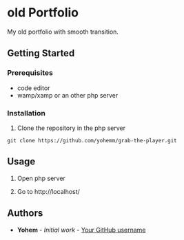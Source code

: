 # old Portfolio
My old portfolio with smooth transition.

## Getting Started

### Prerequisites
- code editor
- wamp/xamp or an other php server

### Installation

1. Clone the repository in the php server
```git
git clone https://github.com/yohemm/grab-the-player.git
```

## Usage

1. Open php server

2. Go to http://localhost/

## Authors

* **Yohem** - *Initial work* - [Your GitHub username](https://github.com/yohemm)
